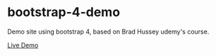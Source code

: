 # bootstrap-4-demo
Demo site using bootstrap 4, based on Brad Hussey udemy's course.

[Live Demo](https://pedropb.github.io/bootstrap-4-demo/)
